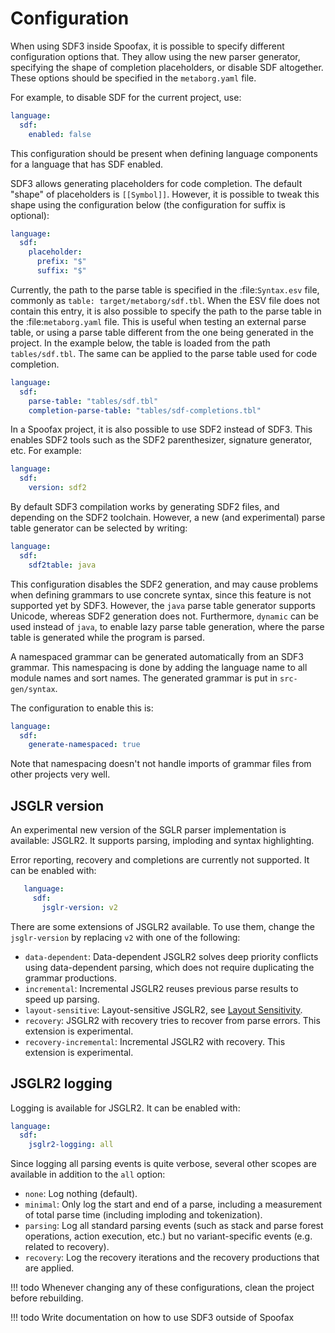 # Configuration

When using SDF3 inside Spoofax, it is possible to specify different configuration options that.
They allow using the new parser generator, specifying the shape of completion placeholders, or disable SDF altogether.
These options should be specified in the `metaborg.yaml` file.

For example, to disable SDF for the current project, use:

```yaml
language:
  sdf:
    enabled: false
```

This configuration should be present when defining language components for a language that has SDF enabled.

SDF3 allows generating placeholders for code completion. The default "shape" of placeholders is ``[[Symbol]]``.
However, it is possible to tweak this shape using the configuration below (the configuration for suffix is optional):

```yaml
language:
  sdf:
    placeholder:
      prefix: "$"
      suffix: "$"
```

Currently, the path to the parse table is specified in the :file:`Syntax.esv` file, commonly as ``table: target/metaborg/sdf.tbl``.
When the ESV file does not contain this entry, it is also possible to specify the path to the parse table in the :file:`metaborg.yaml` file.
This is useful when testing an external parse table, or using a parse table different from the one being generated in the project.
In the example below, the table is loaded from the path ``tables/sdf.tbl``.
The same can be applied to the parse table used for code completion.

```yaml
language:
  sdf:
    parse-table: "tables/sdf.tbl"
    completion-parse-table: "tables/sdf-completions.tbl"
```

In a Spoofax project, it is also possible to use SDF2 instead of SDF3.
This enables SDF2 tools such as the SDF2 parenthesizer, signature generator, etc. For example:

```yaml
language:
  sdf:
    version: sdf2
```

By default SDF3 compilation works by generating SDF2 files, and depending on the SDF2 toolchain.
However, a new (and experimental) parse table generator can be selected by writing:

```yaml
language:
  sdf:
    sdf2table: java
```

This configuration disables the SDF2 generation, and may cause problems when defining grammars to use concrete syntax, since this feature is not supported yet by SDF3.
However, the ``java`` parse table generator supports Unicode, whereas SDF2 generation does not.
Furthermore, ``dynamic`` can be used instead of ``java``, to enable lazy parse table generation, where the parse table is generated while the program is parsed.

A namespaced grammar can be generated automatically from an SDF3 grammar.
This namespacing is done by adding the language name to all module names and sort names.
The generated grammar is put in ``src-gen/syntax``.

The configuration to enable this is:

```yaml
language:
  sdf:
    generate-namespaced: true
```

Note that namespacing doesn't not handle imports of grammar files from other projects very well. 


## JSGLR version

An experimental new version of the SGLR parser implementation is available: JSGLR2.
It supports parsing, imploding and syntax highlighting.

Error reporting, recovery and completions are currently not supported. It can be enabled with:

```yaml
   language:
     sdf:
       jsglr-version: v2
```

There are some extensions of JSGLR2 available. To use them, change the ``jsglr-version`` by replacing ``v2`` with
one of the following:

 - ``data-dependent``:       Data-dependent JSGLR2 solves deep priority conflicts using data-dependent parsing, which does not require duplicating the grammar productions.
 - ``incremental``:          Incremental JSGLR2 reuses previous parse results to speed up parsing.
 - ``layout-sensitive``:     Layout-sensitive JSGLR2, see [Layout Sensitivity](../layout-sensitivity/).
 - ``recovery``:             JSGLR2 with recovery tries to recover from parse errors. This extension is experimental.
 - ``recovery-incremental``: Incremental JSGLR2 with recovery. This extension is experimental.


## JSGLR2 logging

Logging is available for JSGLR2. It can be enabled with:

```yaml
language:
  sdf:
    jsglr2-logging: all
```

Since logging all parsing events is quite verbose, several other scopes are available in addition to the ``all`` option:

 - ``none``: Log nothing (default).
 - ``minimal``: Only log the start and end of a parse, including a measurement of total parse time (including imploding and tokenization).
 - ``parsing``: Log all standard parsing events (such as stack and parse forest operations, action execution, etc.) but no variant-specific events (e.g. related to recovery).
 - ``recovery``: Log the recovery iterations and the recovery productions that are applied.

!!! todo
    Whenever changing any of these configurations, clean the project before rebuilding.

!!! todo
    Write documentation on how to use SDF3 outside of Spoofax
